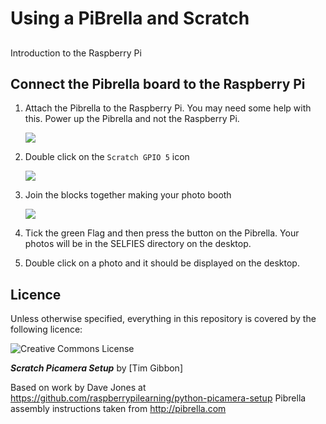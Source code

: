 # Using a PiBrella and Scratch

##
   Introduction to the Raspberry Pi

## Connect the Pibrella board to the Raspberry Pi

1. Attach the Pibrella to the Raspberry Pi. You may need some help with this. Power up the Pibrella  and not the Raspberry Pi.

    ![](../assemble-4.jpg)

2. Double click on the `Scratch GPIO 5` icon

    ![](../scratch_gpio5_icon.png)

3. Join the blocks together making your photo booth

    ![](../pibrella_selfie_camera.gif)

4. Tick the green Flag and then press the button on the Pibrella. Your photos will be in the SELFIES directory on the desktop.

5. Double click on a photo and it should be displayed on the desktop.

## Licence

Unless otherwise specified, everything in this repository is covered by the following licence:

![Creative Commons License](http://i.creativecommons.org/l/by-sa/4.0/88x31.png)

***Scratch Picamera Setup*** by [Tim Gibbon]

Based on work by Dave Jones at https://github.com/raspberrypilearning/python-picamera-setup
Pibrella assembly instructions taken from http://pibrella.com
